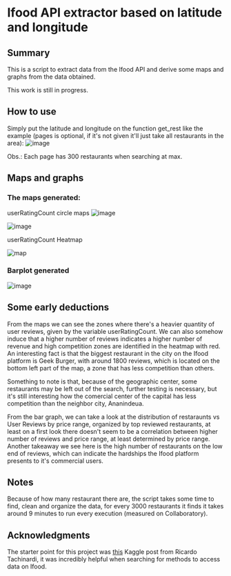 # Ifood API extractor based on latitude and longitude
## Summary 
This is a script to extract data from the Ifood API and derive some maps and graphs from the data obtained. 


This work is still in progress.

## How to use
Simply put the latitude and longitude on the function get_rest like the example (pages is optional, if it's not given it'll just take all restaurants in the area):
![image](https://user-images.githubusercontent.com/95101367/143783521-376ce827-dd57-4ce5-b05f-4271d9e20904.png)

Obs.: Each page has 300 restaurants when searching at max.

## Maps and graphs
### The maps generated:
userRatingCount circle maps
![image](https://user-images.githubusercontent.com/95101367/146431893-cfdb40fc-fe6d-4b4e-8794-c74614d6c9c3.png)

![image](https://user-images.githubusercontent.com/95101367/146432233-a28266fe-2d5a-4527-aa0e-215e59929912.png)

userRatingCount Heatmap

![map](https://user-images.githubusercontent.com/95101367/146432272-00efbce5-d73f-44e3-9f41-3a12fd4120dd.png)

### Barplot generated

![image](https://user-images.githubusercontent.com/95101367/146433477-bbc92ea5-cb75-45e2-936b-bfc6e524bc48.png)


## Some early deductions
From the maps we can see the zones where there's a heavier quantity of user reviews, given by the variable userRatingCount. We can also somehow induce that a higher number of reviews indicates a higher number of revenue and high competition zones are identified in the heatmap with red. An interesting fact is that the biggest restaurant in the city on the Ifood platform is Geek Burger, with around 1800 reviews, which is located on the bottom left part of the map, a zone that has less competition than others. 

Something to note is that, because of the geographic center, some restaurants may be left out of the search, further testing is necessary, but it's still interesting how the comercial center of the capital has less competition than the neighbor city, Ananindeua.

From the bar graph, we can take a look at the distribution of restaraunts vs User Reviews by price range, organized by top reviewed restaurants, at least on a first look there doesn't seem to be a correlation between higher number of reviews and price range, at least determined by price range. Another takeaway we see here is the high number of restaurants on the low end of reviews, which can indicate the hardships the Ifood platform presents to it's commercial users.


## Notes
Because of how many restaurant there are, the script takes some time to find, clean and organize the data, for every 3000 restaurants it finds it takes around 9 minutes to run every execution (measured on Collaboratory).

## Acknowledgments 
The starter point for this project was [this](https://www.kaggle.com/ricardotachinardi/ifood-restaurants-data?select=ifood-restaurants-february-2021.csv) Kaggle post from Ricardo Tachinardi, it was incredibly helpful when searching for methods to access data on Ifood.

